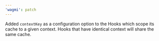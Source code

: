 ```yaml
---
'wagmi': patch
---
```


Added `contextKey` as a configuration option to the Hooks which scope its cache to a given context. Hooks that have identical context will share the same cache.
